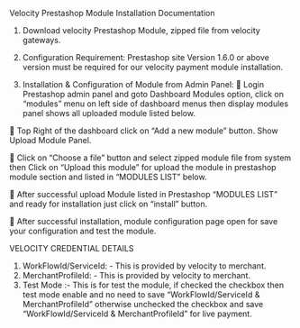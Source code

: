 
Velocity Prestashop Module Installation Documentation 



1.	Download velocity Prestashop Module, zipped file from velocity gateways.

2.	Configuration Requirement: Prestashop site Version 1.6.0 or above version must be required for our velocity payment module installation.


3.	Installation & Configuration of Module from Admin Panel:
	Login Prestashop admin panel and goto Dashboard Modules option, click on “modules” menu on left side of dashboard menus then display modules panel shows all uploaded module listed below.

	Top Right of the dashboard click on “Add a new module” button. Show Upload Module Panel.

	Click on “Choose a file” button and select zipped module file from system then Click on “Upload this module” for upload the module in prestashop module section and listed in “MODULES LIST” below.

	After successful upload Module listed in Prestashop “MODULES LIST” and ready for installation just click on “install” button.

	After successful installation, module configuration page open for save your configuration and test the module.

VELOCITY CREDENTIAL DETAILS
1.	WorkFlowId/ServiceId: - This is provided by velocity to merchant.
2.	MerchantProfileId: - This is provided by velocity to merchant.
3.	Test Mode :- This is for test the module, if checked the checkbox then test mode enable and no need to save “WorkFlowId/ServiceId & MerchantProfileId” otherwise unchecked the checkbox and save  “WorkFlowId/ServiceId & MerchantProfileId” for live payment.



